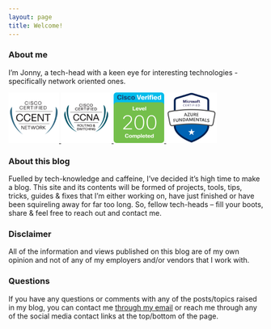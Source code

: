 ```yaml
---
layout: page
title: Welcome!
---
```

### About me

I’m Jonny, a tech-head with a keen eye for interesting technologies - specifically network oriented ones.

<p float="center">
  <a href="https://www.youracclaim.com/users/jonathan-winter.8766fa25">
    <img alt="CCENTs" src="/assets/img/CCENT.png" width="100" />
    <img alt="CCNA Routing & Switching" src="/assets/img/CCNA.png" width="100" />
    <img alt="Understanding Cisco Networking Devices" src="/assets/img/Level-200.png" width="100" />
    <img alt="Azure Fundamentals" src="/assets/img/Azure-Fundamentals.png" width="100" />
  </a>
</p>

### About this blog

Fuelled by tech-knowledge and caffeine, I’ve decided it’s high time to make a blog. This site and its contents will be formed of projects, tools, tips, tricks, guides & fixes that I’m either working on, have just finished or have been squireling away for far too long. So, fellow tech-heads – fill your boots, share & feel free to reach out and contact me.

### Disclaimer

All of the information and views published on this blog are of my own opinion and not of any of my employers and/or vendors that I work with.

### Questions

If you have any questions or comments with any of the posts/topics raised in my blog, you can contact me [through my email](mailto:me@jonathan-winter.co.uk) or reach me through any of the social media contact links at the top/bottom of the page.
